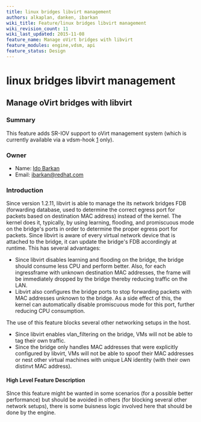 ```yaml
---
title: linux bridges libvirt management
authors: alkaplan, danken, ibarkan
wiki_title: Feature/linux bridges libvirt management
wiki_revision_count: 11
wiki_last_updated: 2015-11-08
feature_name: Manage oVirt bridges with libvirt
feature_modules: engine,vdsm, api
feature_status: Design
---
```


# linux bridges libvirt management

## Manage oVirt bridges with libvirt

### Summary

This feature adds SR-IOV support to oVirt management system (which is currently available via a vdsm-hook [1](http://www.ovirt.org/VDSM-Hooks/sriov) only).

### Owner

*   Name: [ Ido Barkan](User:ibarkan)
*   Email: <ibarkan@redhat.com>

### Introduction

Since version 1.2.11, libvirt is able to manage the its network bridges FDB (forwarding database, used to determine the correct egress port for packets based on destination MAC address) instead of the kernel. The kernel does it, typically, by using learning, flooding, and promiscuous mode on the bridge's ports in order to determine the proper egress port for packets. Since libvirt is aware of every virtual network device that is attached to the bridge, it can update the bridge's FDB accordingly at runtime.
This has several advantages:

*   Since libvirt disables learning and flooding on the bridge, the bridge should consume less CPU and perform better. Also, for each ingressframe with unknown destination MAC addresses, the frame will be immediately dropped by the bridge thereby reducing traffic on the LAN.
*   Libvirt also configures the bridge ports to stop forwarding packets with MAC addresses unknown to the bridge. As a side effect of this, the kernel can automatically disable promiscuous mode for this port, further reducing CPU consumption.

The use of this feature blocks several other networking setups in the host.

*   Since libvirt enables vlan_filtering on the bridge, VMs will not be able to tag their own traffic.
*   Since the bridge only handles MAC addresses that were explicitly configured by libvirt, VMs will not be able to spoof their MAC addresses or nest other virtual machines with unique LAN identity (with their own distinvt MAC address).

#### High Level Feature Description

SInce this feature might be wanted in some scenarios (for a possible better performance) but should be avoided in others (for blocking several other network setups), there is some buisness logic involved here that should be done by the engine.
